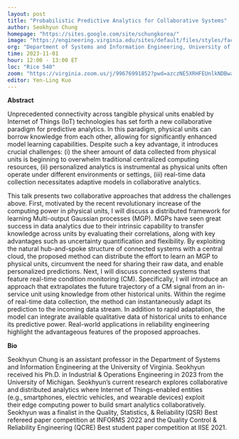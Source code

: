 ```yaml
---
layout: post
title: "Probabilistic Predictive Analytics for Collaborative Systems"
author: Seokhyun Chung
homepage: "https://sites.google.com/site/schungkorea/"
image: "https://engineering.virginia.edu/sites/default/files/styles/faculty_headshot/public/seokhyun_chung.JPG"
org: "Department of Systems and Information Engineering, University of Virginia"
time: 2023-11-01
hour: 12:00 - 13:00 ET
loc: "Rice 540"
zoom: "https://virginia.zoom.us/j/99676991852?pwd=azczNE5XRHFEUnlkNDBwa0grN3dRUT09"
editor: Yen-Ling Kuo
---
```


**Abstract**

Unprecedented connectivity across tangible physical units enabled by Internet of Things (IoT) technologies has set forth a new collaborative paradigm for predictive analytics. In this paradigm, physical units can borrow knowledge from each other, allowing for significantly enhanced model learning capabilities. Despite such a key advantage, it introduces crucial challenges: (i) the sheer amount of data collected from physical units is beginning to overwhelm traditional centralized computing resources, (ii) personalized analytics is instrumental as physical units often operate under different environments or settings, (iii) real-time data collection necessitates adaptive models in collaborative analytics.  

This talk presents two collaborative approaches that address the challenges above. First, motivated by the recent revolutionary increase of the computing power in physical units, I will discuss a distributed framework for learning Multi-output Gaussian processes (MGP). MGPs have seen great success in data analytics due to their intrinsic capability to transfer knowledge across units by evaluating their correlations, along with key advantages such as uncertainty quantification and flexibility. By exploiting the natural hub-and-spoke structure of connected systems with a central cloud, the proposed method can distribute the effort to learn an MGP to physical units, circumvent the need for sharing their raw data, and enable personalized predictions. Next, I will discuss connected systems that feature real-time condition monitoring (CM). Specifically, I will introduce an approach that extrapolates the future trajectory of a CM signal from an in-service unit using knowledge from other historical units. Within the regime of real-time data collection, the method can instantaneously adapt its prediction to the incoming data stream. In addition to rapid adaptation, the model can integrate available qualitative data of historical units to enhance its predictive power. Real-world applications in reliability engineering highlight the advantageous features of the proposed approaches.  


**Bio**

Seokhyun Chung is an assistant professor in the Department of Systems and Information Engineering at the University of Virginia. Seokhyun received his Ph.D. in Industrial & Operations Engineering in 2023 from the University of Michigan. Seokhyun’s current research explores collaborative and distributed analytics where Internet of Things-enabled entities (e.g., smartphones, electric vehicles, and wearable devices) exploit their edge computing power to build smart analytics collaboratively. Seokhyun was a finalist in the Quality, Statistics, & Reliability (QSR) Best refereed paper competition at INFORMS 2022 and the Quality Control & Reliability Engineering (QCRE) Best student paper competition at IISE 2021.

